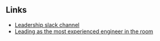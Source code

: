 ## Links
- [Leadership slack channel](https://randsinrepose.com/welcome-to-rands-leadership-slack/ )
- [Leading as the most experienced engineer in the room ](https://leaddev.com/personal-development/leading-most-experienced-engineer-room)